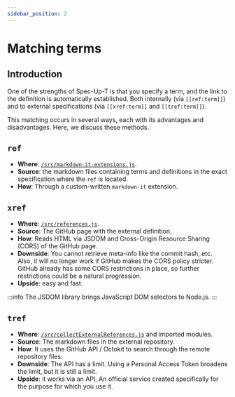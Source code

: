 ```yaml
---
sidebar_position: 2
---
```


# Matching terms

## Introduction

One of the strengths of Spec-Up-T is that you specify a term, and the link to the definition is automatically established. Both internally (via `[[ref:term]]`) and to external specifications (via `[[xref:term]]` and `[[tref:term]]`).

This matching occurs in several ways, each with its advantages and disadvantages. Here, we discuss these methods.

## `ref`

- **Where**: [`/src/markdown-it-extensions.js`](https://github.com/trustoverip/spec-up-t/blob/master/src/markdown-it-extensions.js).
- **Source**: the markdown files containing terms and definitions in the exact specification where the `ref` is located.
- **How**: Through a custom-written `markdown-it` extension.


## `xref`

- **Where**: [`/src/references.js`](https://github.com/trustoverip/spec-up-t/blob/master/src/references.js).
- **Source**: The GitHub page with the external definition.
- **How**: Reads HTML via JSDOM and Cross-Origin Resource Sharing (CORS) of the GitHub page.
- **Downside**: You cannot retrieve meta-info like the commit hash, etc. Also, it will no longer work if GitHub makes the CORS policy stricter. GitHub already has some CORS restrictions in place, so further restrictions could be a natural progression.
- **Upside**: easy and fast.

:::info
The JSDOM library brings JavaScript DOM selectors to Node.js.
:::

## `tref`

- **Where**: [`/src/collectExternalReferences.js`](https://github.com/trustoverip/spec-up-t/blob/master/src/collectExternalReferences.js) and imported modules.
- **Source**: The markdown files in the external repository.
- **How**: It uses the GitHub API / Octokit to search through the remote repository files.
- **Downside**: The API has a limit. Using a Personal Access Token broadens the limit, but it is still a limit.
- **Upside**: it works via an API, An official service created specifically for the purpose for which you use it.

